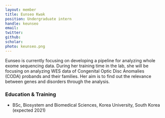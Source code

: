 ```yaml
---
layout: member
title: Eunseo Kwak
position: Undergraduate intern
handle: keunseo
email:
twitter:
github:
scholar: 
photo: keunseo.png
---
```


  Eunseo is currently focusing on developing a pipeline for analyzing whole exome sequencing data. During her training time in the lab, she will be focusing on analyzing WES data of Congenital Optic Disc Anomalies (CODA) probands and their families. Her aim is to find out the relevance between genes and disorders through the analysis.

### Education & Training
- BSc, Biosystem and Biomedical Sciences, Korea University, South Korea (expected 2021)